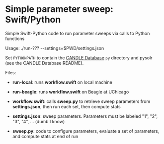 # Simple parameter sweep: Swift/Python

Simple Swift-Python code to run parameter sweeps via calls to Python functions

Usage: ./run-??? --settings=$PWD/settings.json

Set `PYTHONPATH` to contain the
[CANDLE Database](http://github.com/ECP-CANDLE/Database) `py` directory and
pysolr (see the CANDLE Database README).

Files:
- **run-local**: runs **workflow.swift** on local machine
- **run-beagle**: runs **workflow.swift** on Beagle at UChicago

- **workflow.swift**: calls **sweep.py** to retrieve sweep parameters from **settings.json**, then run each set, then compute stats
- **settings.json**: sweep parameters. Parameters must be labeled "1", "2", "3", "4", ... (dumb I know)
- **sweep.py**: code to configure parameters, evaluate a set of parameters, and compute stats at end of run
